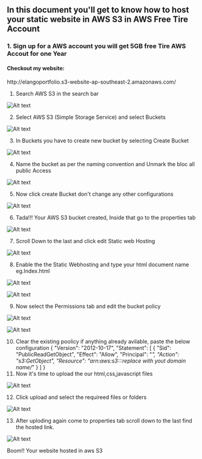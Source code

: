 ## In this document you'll get to know how to host your static website in AWS S3 in AWS Free Tire Account


### 1. Sign up for a AWS account you will get 5GB free Tire AWS Accout for one Year
<h4>Checkout my website:</h4> http://elangoportfolio.s3-website-ap-southeast-2.amazonaws.com/

1. Search AWS S3 in the search bar

![Alt text](image.png) 

2. Select AWS S3 (Simple Storage Service) and select Buckets

![Alt text](image-1.png)

3. In Buckets you have to create new bucket by selecting Create Bucket 

![Alt text](image-2.png)

4.  Name the bucket as per the naming convention and Unmark the bloc all public Access

![Alt text](image-3.png)

5. Now click create  Bucket don't change any other configurations

![Alt text](image-4.png)

6. Tada!!! Your AWS S3 bucket created, Inside that go to the properties tab

![Alt text](image-5.png)

7. Scroll Down to the last and click edit Static web Hosting

![Alt text](image-6.png)

8. Enable the the Static Webhosting and type your html document name eg.Index.html

![Alt text](image-7.png)

![Alt text](image-12.png)

9. Now select the Permissions tab and edit the bucket policy

![Alt text](image-8.png)

![Alt text](image-9.png)

10. Clear the existing poolicy if anything already avilable, paste the below configuration
{
    "Version": "2012-10-17",
    "Statement": [
        {
            "Sid": "PublicReadGetObject",
            "Effect": "Allow",
            "Principal": "*",
            "Action": "s3:GetObject",
            "Resource": "arn:aws:s3:::replace with yout domain name/*"
        }
    ]
}
11. Now it's time to upload the our html,css,javascript files

![Alt text](image-10.png)

12. Click upload and select the requireed files or folders 

![Alt text](image-11.png)

13. After uploding again come to properties tab scroll down to the last find the hosted link.

![Alt text](image-13.png)

Boom!! Your website hosted in aws S3



